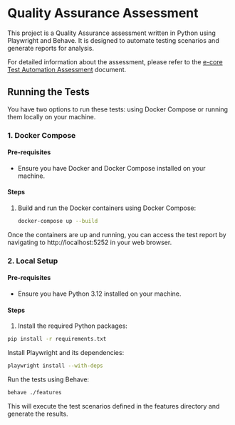 # Quality Assurance Assessment

This project is a Quality Assurance assessment written in Python using Playwright and Behave. It is designed to automate testing scenarios and generate reports for analysis.

For detailed information about the assessment, please refer to the [e-core Test Automation Assessment](e-core_test_automation_assessment.md) document.

## Running the Tests

You have two options to run these tests: using Docker Compose or running them locally on your machine.

### 1. Docker Compose

#### Pre-requisites

- Ensure you have Docker and Docker Compose installed on your machine.

#### Steps

1. Build and run the Docker containers using Docker Compose:

   ```bash
   docker-compose up --build
   ```


Once the containers are up and running, you can access the test report by navigating to http://localhost:5252 in your web browser.

### 2. Local Setup

#### Pre-requisites

- Ensure you have Python 3.12 installed on your machine.

#### Steps

1. Install the required Python packages:

```bash
pip install -r requirements.txt
```

Install Playwright and its dependencies:

```bash
playwright install --with-deps
```

Run the tests using Behave:

```bash
behave ./features
```

This will execute the test scenarios defined in the features directory and generate the results.